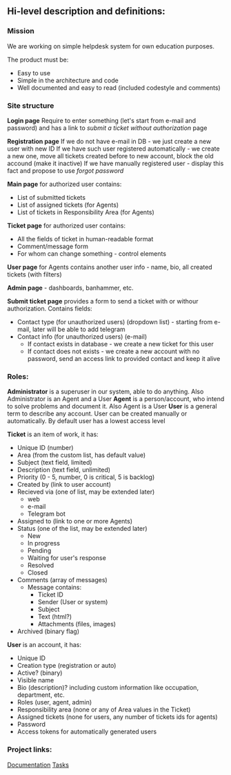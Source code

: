 
## Hi-level description and definitions: 

### Mission
We are working on simple helpdesk system for own education purposes.

The product must be: 
* Easy to use
* Simple in the architecture and code
* Well documented and easy to read (included codestyle and comments)

### Site structure 

**Login page** Require to enter something (let's start from e-mail and password) and has a link to *submit a ticket without authorization* page

**Registration page**
If we do not have e-mail in DB - we just create a new user with new ID 
If we have such user registered automatically - we create a new one, move all tickets created before to new account, block the old accound (make it inactive)
If we have manually registered user - display this fact and propose to use *forgot password*

**Main page** for authorized user contains: 
* List of submitted tickets 
* List of assigned tickets (for Agents) 
* List of tickets in Responsibility Area (for Agents) 

**Ticket page** for authorized user contains: 
* All the fields of ticket in human-readable format 
* Comment/message form 
* For whom can change something - control elements 

**User page** for Agents contains another user info - name, bio, all created tickets (with filters) 

**Admin page** - dashboards, banhammer, etc. 

**Submit ticket page** provides a form to send a ticket with or withour authorization. Contains fields: 
* Contact type (for unauthorized users)  (dropdown list) - starting from e-mail, later will be able to add telegram 
* Contact info  (for unauthorized users)  (e-mail) 
	* If contact exists in database - we create a new ticket for this user 
	* If contact does not exists - we create a new account with no password, send an access link to provided contact and keep it alive  
 

### Roles:
 **Administrator** is a superuser in our system, able to do anything. Also Administrator is an Agent and a User
**Agent** is a person/account, who intend to solve problems and document it. Also Agent is a User
 **User** is a general term to describe any account. User can be created manually or automatically. By default user has a lowest access level
 
 **Ticket** is an item of work, it has: 
 * Unique ID (number)
 * Area (from the custom list, has default value) 
 * Subject (text field, limited) 
 * Description (text field, unlimited) 
 * Priority (0 - 5, number, 0 is critical, 5 is backlog)
 * Created by (link to user account)
 * Recieved via (one of list, may be extended later)
	 * web
	 * e-mail
	 * Telegram bot 
* Assigned to (link to one or more Agents)
 * Status (one of the list, may be extended later)
	 * New
	 * In progress
	 * Pending
	 * Waiting for user's response 
	 * Resolved
	 * Closed
* Comments (array of messages) 
	* Message contains: 
		* Ticket ID
		* Sender (User or system)
		* Subject 
		* Text (html?) 
		* Attachments (files, images)  
* Archived (binary flag) 

 **User** is an account, it has: 
 * Unique ID 
 * Creation type (registration or auto)
 * Active? (binary) 
 * Visible name 
 * Bio (description)? including custom information like occupation, department, etc. 
 * Roles (user, agent, admin) 
 * Responsibility area (none or any of Area values in the Ticket)
 * Assigned tickets (none for users, any number of tickets ids for agents) 
 * Password 
 * Access tokens for automatically generated users 
 
 



### Project links: 
[ Documentation](https://github.com/VikingEngineers/supHubDocs)
[ Tasks](https://tree.taiga.io/project/lazyseal-suphubpro/kanban) 
